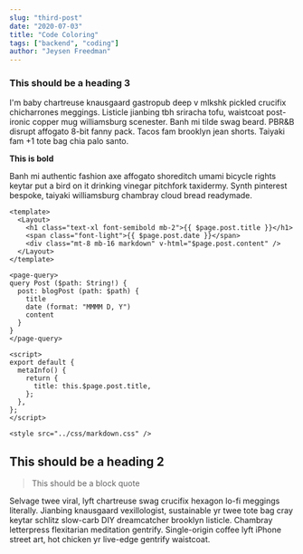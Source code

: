 ```yaml
---
slug: "third-post"
date: "2020-07-03"
title: "Code Coloring"
tags: ["backend", "coding"]
author: "Jeysen Freedman"
---
```


### This should be a heading 3

I'm baby chartreuse knausgaard gastropub deep v mlkshk pickled crucifix chicharrones meggings. Listicle jianbing tbh sriracha tofu, waistcoat post-ironic copper mug williamsburg scenester. Banh mi tilde swag beard. PBR&B disrupt affogato 8-bit fanny pack. Tacos fam brooklyn jean shorts. Taiyaki fam +1 tote bag chia palo santo.

**This is bold**

Banh mi authentic fashion axe affogato shoreditch umami bicycle rights keytar put a bird on it drinking vinegar pitchfork taxidermy. Synth pinterest bespoke, taiyaki williamsburg chambray cloud bread readymade.

```vue
<template>
  <Layout>
    <h1 class="text-xl font-semibold mb-2">{{ $page.post.title }}</h1>
    <span class="font-light">{{ $page.post.date }}</span>
    <div class="mt-8 mb-16 markdown" v-html="$page.post.content" />
  </Layout>
</template>

<page-query>
query Post ($path: String!) {
  post: blogPost (path: $path) {
    title
    date (format: "MMMM D, Y")
    content
  }
}
</page-query>

<script>
export default {
  metaInfo() {
    return {
      title: this.$page.post.title,
    };
  },
};
</script>

<style src="../css/markdown.css" />
```

## This should be a heading 2

> This should be a block quote

Selvage twee viral, lyft chartreuse swag crucifix hexagon lo-fi meggings literally. Jianbing knausgaard vexillologist, sustainable yr twee tote bag cray keytar schlitz slow-carb DIY dreamcatcher brooklyn listicle. Chambray letterpress flexitarian meditation gentrify. Single-origin coffee lyft iPhone street art, hot chicken yr live-edge gentrify waistcoat.
